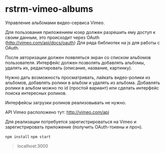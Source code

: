 # rstrm-vimeo-albums

Управление альбомами видео-сервиса Vimeo.

Для пользования приложением юзер должен разрешить ему доступ к своим данным,
это происходит через OAuth (http://vimeo.com/api/docs/oauth)
Для ряда библиотек на js для работы с OAuth.

После авторизации должен появляться экран со списком альбомов пользователя.
Интерфейс должен позволять добавлять альбомы, удалять их, редактировать (описание, название, картинку).

Нужно дать возможность просматривать, лайкать видео-ролики из альбомов, добавлять ролики в альбом и удалять из альбома. Добавлять ролики в альбом можно по id (простой вариант) или сделать интерфейс поиска интересных роликов.

Интерфейсы загрузки роликов реализовывать не нужно.

API Vimeo расположено тут: http://vimeo.com/api

Для реализации потребуется зарегистрироваться на Vimeo и зарегистрировать приложение (получить OAuth-токены и проч).

`npm install`
`npm start`

> localhost:3000
